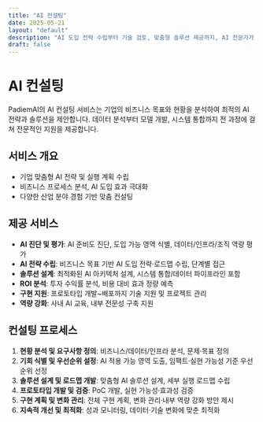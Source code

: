 ```yaml
---
title: "AI 컨설팅"
date: 2025-05-21
layout: "default"
description: "AI 도입 전략 수립부터 기술 검토, 맞춤형 솔루션 제공까지, AI 전문가가 성공적인 AI 도입을 체계적으로 지원합니다. AI 컨설팅을 통해 기업의 디지털 혁신을 가속화하세요."
draft: false
---
```


# AI 컨설팅

PadiemAI의 AI 컨설팅 서비스는 기업의 비즈니스 목표와 현황을 분석하여 최적의 AI 전략과 솔루션을 제안합니다. 데이터 분석부터 모델 개발, 시스템 통합까지 전 과정에 걸쳐 전문적인 지원을 제공합니다.

## 서비스 개요
- 기업 맞춤형 AI 전략 및 실행 계획 수립
- 비즈니스 프로세스 분석, AI 도입 효과 극대화
- 다양한 산업 분야 경험 기반 맞춤 컨설팅

## 제공 서비스
- **AI 진단 및 평가**: AI 준비도 진단, 도입 가능 영역 식별, 데이터/인프라/조직 역량 평가
- **AI 전략 수립**: 비즈니스 목표 기반 AI 도입 전략·로드맵 수립, 단계별 접근
- **솔루션 설계**: 최적화된 AI 아키텍처 설계, 시스템 통합/데이터 파이프라인 포함
- **ROI 분석**: 투자 수익률 분석, 비용 대비 효과 정량 예측
- **구현 지원**: 프로토타입 개발~배포까지 기술 지원 및 프로젝트 관리
- **역량 강화**: 사내 AI 교육, 내부 전문성 구축 지원

## 컨설팅 프로세스
1. **현황 분석 및 요구사항 정의**: 비즈니스/데이터/인프라 분석, 문제·목표 정의
2. **기회 식별 및 우선순위 설정**: AI 적용 가능 영역 도출, 임팩트·실현 가능성 기준 우선순위 선정
3. **솔루션 설계 및 로드맵 개발**: 맞춤형 AI 솔루션 설계, 세부 실행 로드맵 수립
4. **프로토타입 개발 및 검증**: PoC 개발, 실현 가능성·효과성 검증
5. **구현 계획 및 변화 관리**: 전체 구현 계획, 변화 관리·내부 역량 강화 방안 제시
6. **지속적 개선 및 최적화**: 성과 모니터링, 데이터·기술 변화에 맞춘 최적화 